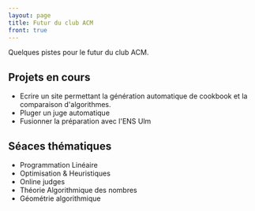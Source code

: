 ```yaml
---
layout: page
title: Futur du club ACM 
front: true
---
```


Quelques pistes pour le futur du club ACM.

## Projets en cours

* Ecrire un site permettant la génération automatique de cookbook et la comparaison d'algorithmes.
* Pluger un juge automatique 
* Fusionner la préparation avec  l'ENS Ulm

## Séaces thématiques

* Programmation Linéaire
* Optimisation & Heuristiques
* Online judges
* Théorie Algorithmique des nombres
* Géométrie algorithmique

